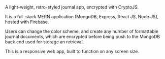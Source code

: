 A light-weight, retro-styled journal app, encrypted with CryptoJS. 

It is a full-stack MERN application (MongoDB, Express, React JS, Node.JS), hosted with Firebase. 

Users can change the color scheme, and create any number of formattable journal documents, which are encrypted before being push to the MongoDB back end used for storage an retrieval. 

This is a responsive web app, built to function on any screen size.
